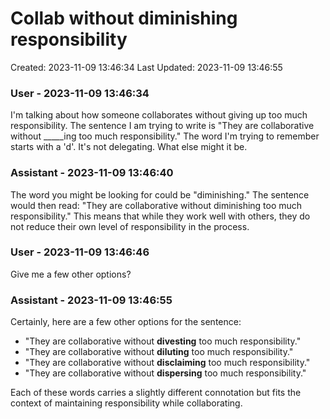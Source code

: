 # Collab without diminishing responsibility

Created: 2023-11-09 13:46:34
Last Updated: 2023-11-09 13:46:55

### User - 2023-11-09 13:46:34

I'm talking about how someone collaborates without giving up too much responsibility. The sentence I am trying to write is "They are collaborative without _____ing too much responsibility." The word I'm trying to remember starts with a 'd'. It's not delegating. What else might it be. 

### Assistant - 2023-11-09 13:46:40

The word you might be looking for could be "diminishing." The sentence would then read: "They are collaborative without diminishing too much responsibility." This means that while they work well with others, they do not reduce their own level of responsibility in the process.

### User - 2023-11-09 13:46:46

Give me a few other options?

### Assistant - 2023-11-09 13:46:55

Certainly, here are a few other options for the sentence:

- "They are collaborative without **divesting** too much responsibility."
- "They are collaborative without **diluting** too much responsibility."
- "They are collaborative without **disclaiming** too much responsibility."
- "They are collaborative without **dispersing** too much responsibility."

Each of these words carries a slightly different connotation but fits the context of maintaining responsibility while collaborating.

